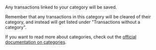 Any transactions linked to your category will be saved.

Remember that any transactions in this category will be cleared of their category, and instead will get listed under "Transactions without a category".

If you want to read more about categories, check out the [official documentation on categories](https://drive.google.com/open?id=1iTh7L7-LxuMU9rUCQ683GSBYkqs1WPBG).
